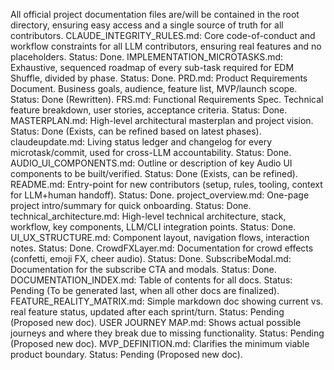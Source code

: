 <!-- LLM/Claude Context: Section = 3. Document Index (Root Directory) -->

All official project documentation files are/will be contained in the root directory, ensuring easy access and a single source of truth for all contributors.
CLAUDE_INTEGRITY_RULES.md: Core code-of-conduct and workflow constraints for all LLM contributors, ensuring real features and no placeholders. Status: Done.
IMPLEMENTATION_MICROTASKS.md: Exhaustive, sequenced roadmap of every sub-task required for EDM Shuffle, divided by phase. Status: Done.
PRD.md: Product Requirements Document. Business goals, audience, feature list, MVP/launch scope. Status: Done (Rewritten).
FRS.md: Functional Requirements Spec. Technical feature breakdown, user stories, acceptance criteria. Status: Done.
MASTERPLAN.md: High-level architectural masterplan and project vision. Status: Done (Exists, can be refined based on latest phases).
claudeupdate.md: Living status ledger and changelog for every microtask/commit, used for cross-LLM accountability. Status: Done.
AUDIO_UI_COMPONENTS.md: Outline or description of key Audio UI components to be built/verified. Status: Done (Exists, can be refined).
README.md: Entry-point for new contributors (setup, rules, tooling, context for LLM+human handoff). Status: Done.
project_overview.md: One-page project intro/summary for quick onboarding. Status: Done.
technical_architecture.md: High-level technical architecture, stack, workflow, key components, LLM/CLI integration points. Status: Done.
UI_UX_STRUCTURE.md: Component layout, navigation flows, interaction notes. Status: Done.
CrowdFXLayer.md: Documentation for crowd effects (confetti, emoji FX, cheer audio). Status: Done.
SubscribeModal.md: Documentation for the subscribe CTA and modals. Status: Done.
DOCUMENTATION_INDEX.md: Table of contents for all docs. Status: Pending (To be generated last, when all other docs are finalized).
FEATURE_REALITY_MATRIX.md: Simple markdown doc showing current vs. real feature status, updated after each sprint/turn. Status: Pending (Proposed new doc).
USER JOURNEY MAP.md: Shows actual possible journeys and where they break due to missing functionality. Status: Pending (Proposed new doc).
MVP_DEFINITION.md: Clarifies the minimum viable product boundary. Status: Pending (Proposed new doc).

